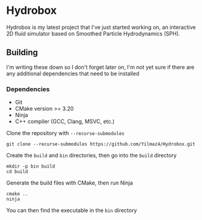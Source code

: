 # Hydrobox

Hydrobox is my latest project that I've just started working on, an interactive 2D fluid simulator based on Smoothed Particle Hydrodynamics (SPH).

## Building

I'm writing these down so I don't forget later on, I'm not yet sure if there are any additional dependencies that need to be installed

### Dependencies

- Git
- CMake version >= 3.20
- Ninja
- C++ compiler (GCC, Clang, MSVC, etc.)

Clone the repository with `--recurse-submodules`
```
git clone --recurse-submodules https://github.com/Yilmaz4/Hydrobox.git
```

Create the `build` and `bin` directories, then go into the `build` directory
```
mkdir -p bin build
cd build
```

Generate the build files with CMake, then run Ninja
```
cmake ..
ninja
```

You can then find the executable in the `bin` directory